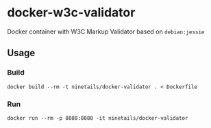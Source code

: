 # docker-w3c-validator
Docker container with W3C Markup Validator based on `debian:jessie`

## Usage

### Build

```
docker build --rm -t ninetails/docker-validator . < Dockerfile
```

### Run

```
docker run --rm -p 8888:8888 -it ninetails/docker-validator
```
